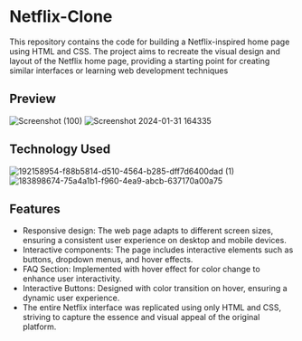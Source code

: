 # Netflix-Clone

This repository contains the code for building a Netflix-inspired home page using HTML and CSS. The project aims to recreate the visual design and layout of the Netflix home page, providing a starting point for creating similar interfaces or learning web development techniques


## Preview
![Screenshot (100)](https://github.com/Apurv56kum/Netflix-Clone/assets/75967582/f39e1908-d714-45ac-a921-89ae607d9897)
![Screenshot 2024-01-31 164335](https://github.com/Apurv56kum/Netflix-Clone/assets/75967582/82ff0cd3-3941-4b57-9839-6c5f01b81431)

## Technology Used

![192158954-f88b5814-d510-4564-b285-dff7d6400dad (1)](https://github.com/Apurv56kum/Netflix-Clone/assets/75967582/57cfa2cf-fcf5-4870-bd0f-759440a5163f) ![183898674-75a4a1b1-f960-4ea9-abcb-637170a00a75](https://github.com/Apurv56kum/Netflix-Clone/assets/75967582/71ba8780-343d-4f15-b4ea-9f5236b39be1)




## Features
- Responsive design: The web page adapts to different screen sizes, ensuring a consistent user experience on desktop and mobile devices.
- Interactive components: The page includes interactive elements such as buttons, dropdown menus, and hover effects.
- FAQ Section: Implemented with hover effect for color change to enhance user interactivity.
- Interactive Buttons: Designed with color transition on hover, ensuring a dynamic user experience.
- The entire Netflix interface was replicated using only HTML and CSS, striving to capture the essence and visual appeal of the original platform.

